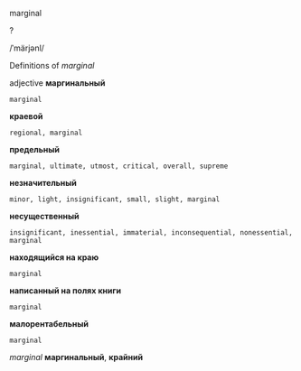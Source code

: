 marginal

?

/ˈmärjənl/

Definitions of _marginal_

adjective
**маргинальный**

    marginal
**краевой**

    regional, marginal
**предельный**

    marginal, ultimate, utmost, critical, overall, supreme
**незначительный**

    minor, light, insignificant, small, slight, marginal
**несущественный**

    insignificant, inessential, immaterial, inconsequential, nonessential, marginal
**находящийся на краю**

    marginal
**написанный на полях книги**

    marginal
**малорентабельный**

    marginal

_marginal_
**маргинальный**, **крайний**